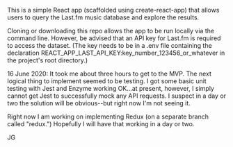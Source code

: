 This is a simple React app (scaffolded using create-react-app) that allows users to query the Last.fm music database and explore the results.

Cloning or downloading this repo allows the app to be run locally via the command line. However, be advised that an API key for Last.fm is required to access the dataset.  (The key needs to be in a .env file containing the declaration REACT_APP_LAST_API_KEY:key_number_123456_or_whatever in the project's root directory.)

16 June 2020: It took me about three hours to get to the MVP.  The next logical thing to implement seemed to be testing.  I got some basic unit testing with Jest and Enzyme working OK...at present, however, I simply cannot get Jest to successfully mock any API requests. I suspect in a day or two the solution will be obvious--but right now I'm not seeing it.

Right now I am working on implementing Redux (on a separate branch called "redux.") Hopefully I will have that working in a day or two.

JG